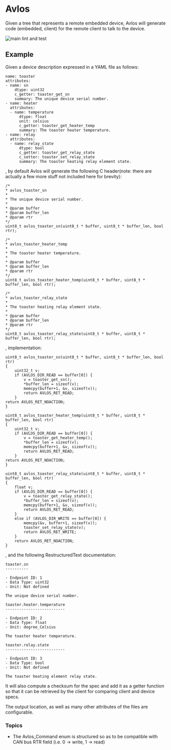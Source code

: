 # Avlos

Given a tree that represents a remote embedded device, Avlos will generate code (embedded, client) for the remote client to talk to the device. 

![main lint and test](https://github.com/tinymovr/avlos/actions/workflows/ci.yml/badge.svg)

## Example

Given a device description expressed in a YAML file as follows:

    name: toaster
    attributes:
    - name: sn
        dtype: uint32
        c_getter: toaster_get_sn
        summary: The unique device serial number.
    - name: heater
      attributes:
      - name: temperature
          dtype: float
          unit: celsius
          c_getter: toaster_get_heater_temp
          summary: The toaster heater temperature.
    - name: relay
      attributes:
      - name: relay_state
          dtype: bool
          c_getter: toaster_get_relay_state
          c_setter: toaster_set_relay_state
          summary: The toaster heating relay element state.


, by default Avlos will generate the following C header(note: there are actually a few more stuff not included here for brevity):

    /*
    * avlos_toaster_sn
    *
    * The unique device serial number.
    *
    * @param buffer
    * @param buffer_len
    * @param rtr
    */
    uint8_t avlos_toaster_sn(uint8_t * buffer, uint8_t * buffer_len, bool rtr);

    /*
    * avlos_toaster_heater_temp
    *
    * The toaster heater temperature.
    *
    * @param buffer
    * @param buffer_len
    * @param rtr
    */
    uint8_t avlos_toaster_heater_temp(uint8_t * buffer, uint8_t * buffer_len, bool rtr);

    /*
    * avlos_toaster_relay_state
    *
    * The toaster heating relay element state.
    *
    * @param buffer
    * @param buffer_len
    * @param rtr
    */
    uint8_t avlos_toaster_relay_state(uint8_t * buffer, uint8_t * buffer_len, bool rtr);


, implementation:

    uint8_t avlos_toaster_sn(uint8_t * buffer, uint8_t * buffer_len, bool rtr)
    {
        uint32_t v;
        if (AVLOS_DIR_READ == buffer[0]) {
            v = toaster_get_sn();
            *buffer_len = sizeof(v);
            memcpy(buffer+1, &v, sizeof(v));
            return AVLOS_RET_READ;
        }
    return AVLOS_RET_NOACTION;
    }

    uint8_t avlos_toaster_heater_temp(uint8_t * buffer, uint8_t * buffer_len, bool rtr)
    {
        uint32_t v;
        if (AVLOS_DIR_READ == buffer[0]) {
            v = toaster_get_heater_temp();
            *buffer_len = sizeof(v);
            memcpy(buffer+1, &v, sizeof(v));
            return AVLOS_RET_READ;
        }
    return AVLOS_RET_NOACTION;
    }

    uint8_t avlos_toaster_relay_state(uint8_t * buffer, uint8_t * buffer_len, bool rtr)
    {
        float v;
        if (AVLOS_DIR_READ == buffer[0]) {
            v = toaster_get_relay_state();
            *buffer_len = sizeof(v);
            memcpy(buffer+1, &v, sizeof(v));
            return AVLOS_RET_READ;
        }
        else if (AVLOS_DIR_WRITE == buffer[0]) {
            memcpy(&v, buffer+1, sizeof(v));
            toaster_set_relay_state(v);
            return AVLOS_RET_WRITE;
        }
        return AVLOS_RET_NOACTION;
    }


, and the following RestructuredText documentation:

    toaster.sn
    ----------

    - Endpoint ID: 1
    - Data Type: uint32
    - Unit: Not defined

    The unique device serial number.

    toaster.heater.temperature
    --------------------------

    - Endpoint ID: 2
    - Data Type: float
    - Unit: degree_Celsius

    The toaster heater temperature.

    toaster.relay.state
    --------------------------

    - Endpoint ID: 3
    - Data Type: bool
    - Unit: Not defined

    The toaster heating element relay state.


It will also compute a checksum for the spec and add it as a getter function so that it can be retrieved by the client for comparing client and device specs. 

The output location, as well as many other attributes of the files are configurable.

### Topics

- The Avlos_Command enum is structured so as to be compatible with CAN bus RTR field (i.e. 0 -> write, 1 -> read)